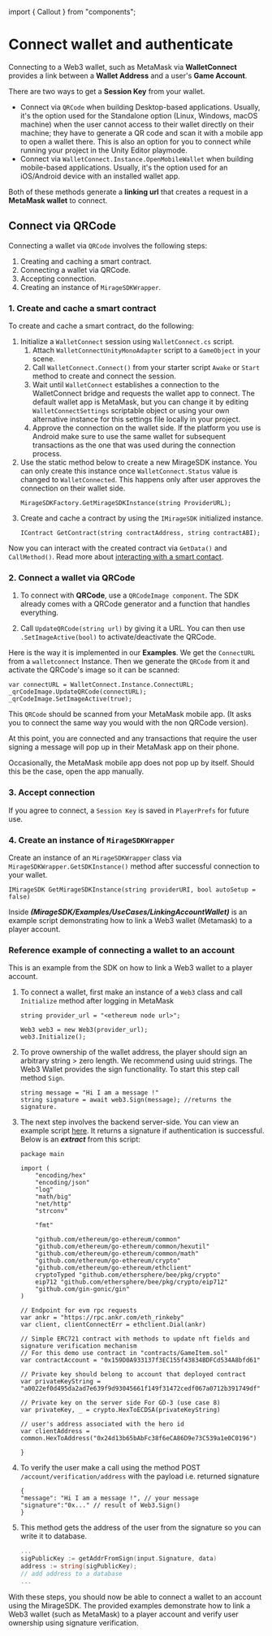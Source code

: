 import { Callout } from "components";

# Connect wallet and authenticate

Connecting to a Web3 wallet, such as MetaMask via **WalletConnect** provides a link between a **Wallet Address** and a user's **Game Account**. 

There are two ways to get a **Session Key** from your wallet. 

* Connect via `QRCode` when building Desktop-based applications. Usually, it's the option used for the Standalone option (Linux, Windows, macOS machine) when the user cannot access to their wallet directly on their machine; they have to generate a QR code and scan it with a mobile app to open a wallet there. This is also an option for you to connect while running your project in the Unity Editor playmode.
* Connect via `WalletConnect.Instance.OpenMobileWallet` when building mobile-based applications. Usually, it's the option used for an iOS/Android device with an installed wallet app.  

Both of these methods generate a **linking url** that creates a request in a **MetaMask wallet** to connect.

## Connect via QRCode

Connecting a wallet via `QRCode` involves the following steps:
1. Creating and caching a smart contract.
2. Connecting a wallet via QRCode.
3. Accepting connection.
4. Creating an instance of `MirageSDKWrapper`.

### 1. Create and cache a smart contract

To create and cache a smart contract, do the following:

1. Initialize a `WalletConnect` session using `WalletConnect.cs` script. 
	1. Attach `WalletConnectUnityMonoAdapter` script to a `GameObject` in your scene.
	2. Call `WalletConnect.Connect()` from your starter script `Awake` or `Start` method to create and connect the session.
	3. Wait until `WalletConnect` establishes a connection to the WalletConnect bridge and requests the wallet app to connect. The default wallet app is MetaMask, but you can change it by editing `WalletConnectSettings` scriptable object or using your own alternative instance for this settings file locally in your project.
	4. Approve the connection on the wallet side. If the platform you use is Android make sure to use the same wallet for subsequent transactions as the one that was used during the connection process.
2. Use the static method below to create a new MirageSDK instance. You can only create this instance once `WalletConnect.Status` value is changed to `WalletConnected`. This happens only after user approves the connection on their wallet side.
   ```
   MirageSDKFactory.GetMirageSDKInstance(string ProviderURL);
   ```
3. Create and cache a contract by using the `IMirageSDK` initialized instance.  
   ```
   IContract GetContract(string contractAddress, string contractABI);
   ```

Now you can interact with the created contract via `GetData()` and `CallMethod()`. Read more about [interacting with a smart contact](/gaming/unity-sdk/interacting-with-blockchain/interacting-with-smart-contract/). 

### 2. Connect a wallet via QRCode

1. To connect with **QRCode**, use a ```QRCodeImage component```.
The SDK already comes with a QRCode generator and a function that handles everything. 

2. Call `UpdateQRCode(string url)` by giving it a URL. 
You can then use `.SetImageActive(bool)` to activate/deactivate the QRCode.

Here is the way it is implemented in our **Examples**.
We get the `ConnectURL` from a `walletconnect` Instance. Then we generate the `QRCode` from it and activate the QRCode's image so it can be scanned: 

```
var connectURL = WalletConnect.Instance.ConnectURL;
_qrCodeImage.UpdateQRCode(connectURL);
_qrCodeImage.SetImageActive(true);
```

This `QRCode` should be scanned from your MetaMask mobile app. (It asks you to connect the same way you would with the non QRCode version). 

At this point, you are connected and any transactions that require the user signing a message will pop up in their MetaMask app on their phone. 

<Callout>
Occasionally, the MetaMask mobile app does not pop up by itself. Should this be the case, open the app manually.
</Callout>

### 3. Accept connection

If you agree to connect, a `Session Key` is saved in `PlayerPrefs` for future use.

### 4. Create an instance of `MirageSDKWrapper`

Create an instance of an `MirageSDKWrapper` class via `MirageSDKWrapper.GetSDKInstance()` method after successful connection to your wallet.

```
IMirageSDK GetMirageSDKInstance(string providerURI, bool autoSetup = false)
```

Inside ***(MirageSDK/Examples/UseCases/LinkingAccountWallet)*** is an example script demonstrating how to link a Web3 wallet (Metamask) to a player account.

### Reference example of connecting a wallet to an account

This is an example from the SDK on how to link a Web3 wallet to a player account.

1. To connect a wallet, first make an instance of a `Web3` class and call `Initialize` method after logging in MetaMask

    ```
    string provider_url = "<ethereum node url>";
            
    Web3 web3 = new Web3(provider_url);
    web3.Initialize();
    ```

2. To prove ownership of the wallet address, the player should sign an arbitrary string > zero length. We recommend using uuid strings. The Web3 Wallet provides the sign functionality. To start this step call method `Sign`.

    ```
    string message = "Hi I am a message !"
    string signature = await web3.Sign(message); //returns the signature.
    ```

3. The next step involves the backend server-side. You can view an example script [here](https://github.com/mirage-xyz/mirage-serverside-demo/blob/main/backends/signing-go/main.go). It returns a signature if authentication is successful. Below is an ***extract*** from this script:

    ```
    package main

    import (
        "encoding/hex"
        "encoding/json"
        "log"
        "math/big"
        "net/http"
        "strconv"

        "fmt"

        "github.com/ethereum/go-ethereum/common"
        "github.com/ethereum/go-ethereum/common/hexutil"
        "github.com/ethereum/go-ethereum/common/math"
        "github.com/ethereum/go-ethereum/crypto"
        "github.com/ethereum/go-ethereum/ethclient"
        cryptoTyped "github.com/ethersphere/bee/pkg/crypto"
        eip712 "github.com/ethersphere/bee/pkg/crypto/eip712"
        "github.com/gin-gonic/gin"
    )

    // Endpoint for evm rpc requests
    var ankr = "https://rpc.ankr.com/eth_rinkeby"
    var client, clientConnectErr = ethclient.Dial(ankr)

    // Simple ERC721 contract with methods to update nft fields and signature verification mechanism
    // For this demo use contract in "contracts/GameItem.sol"
    var contractAccount = "0x159D0A933137f3EC155f43834BDFCd534A8bfd61"

    // Private key should belong to account that deployed contract
    var privateKeyString = "a0022ef0d495da2ad7e639f9d93045661f149f31472cedf067a0712b391749df"

    // Private key on the server side For GD-3 (use case 8)
    var privateKey, _ = crypto.HexToECDSA(privateKeyString)

    // user's address associated with the hero id
    var clientAddress = common.HexToAddress("0x24d13b65bAbFc38f6eCA86D9e73C539a1e0C0196")

    }
    ```

4. To verify the user make a call using the method POST `/account/verification/address` with the payload i.e. returned signature

    ```
    {
    "message": "Hi I am a message !", // your message
    "signature":"0x..." // result of Web3.Sign()
    }
    ```

5. This method gets the address of the user from the signature so you can write it to database.

    ```go
    ...
    sigPublicKey := getAddrFromSign(input.Signature, data)
    address := string(sigPublicKey);
    // add address to a database
    ...
    ```
	
With these steps, you should now be able to connect a wallet to an account using the MirageSDK. The provided examples demonstrate how to link a Web3 wallet (such as MetaMask) to a player account and verify user ownership using signature verification.